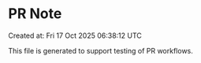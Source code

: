# PR Note

Created at: Fri 17 Oct 2025 06:38:12 UTC

This file is generated to support testing of PR workflows.
